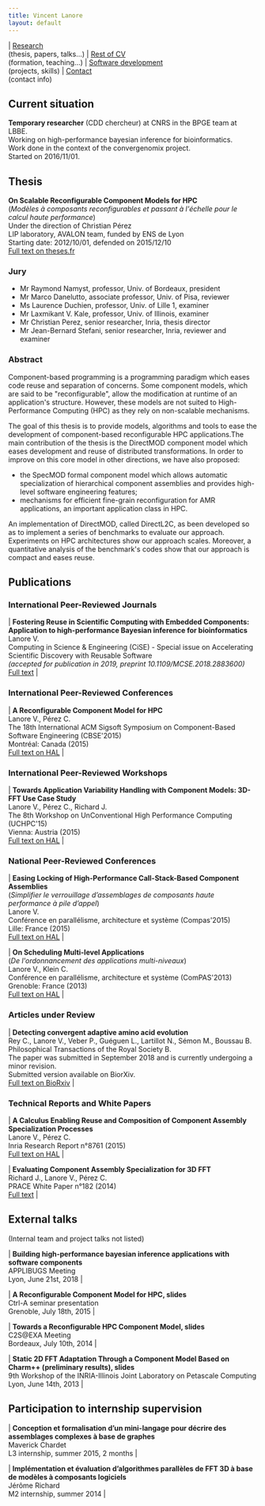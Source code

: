 ```yaml
---
title: Vincent Lanore
layout: default
---
```


| [Research](index.html)<br/>(thesis, papers, talks...) | [Rest of CV](cv.html)<br/>(formation, teaching...) | [Software development](soft.html)<br/>(projects, skills) | [Contact](contact.html)<br/>(contact info)


## Current situation

**Temporary researcher** (CDD chercheur) at CNRS in the BPGE team at LBBE.<br/>
Working on high-performance bayesian inference for bioinformatics.<br/>
Work done in the context of the convergenomix project.<br/>
Started on 2016/11/01.

## Thesis

**On Scalable Reconfigurable Component Models for HPC**<br/>
(*Modèles à composants reconfigurables et passant à l'échelle pour le calcul haute performance*)<br/>
Under the direction of Christian Pérez<br/>
LIP laboratory, AVALON team, funded by ENS de Lyon<br/>
Starting date: 2012/10/01, defended on 2015/12/10<br/>
[Full text on theses.fr](http://www.theses.fr/2015ENSL1051)

### Jury
* Mr Raymond Namyst, professor, Univ. of Bordeaux, president
* Mr Marco Danelutto, associate professor, Univ. of Pisa, reviewer
* Ms Laurence Duchien, professor, Univ. of Lille 1, examiner
* Mr Laxmikant V. Kale, professor, Univ. of Illinois, examiner
* Mr Christian Perez, senior researcher, Inria, thesis director
* Mr Jean-Bernard Stefani, senior researcher, Inria, reviewer and examiner

### Abstract
Component-based programming is a programming paradigm which eases code reuse and separation of concerns. Some component models, which are said to be "reconfigurable", allow the modification at runtime of an application's structure. However, these models are not suited to High-Performance Computing (HPC) as they rely on non-scalable mechanisms.

The goal of this thesis is to provide models, algorithms and tools to ease the development of component-based reconfigurable HPC applications.The main contribution of the thesis is the DirectMOD component model which eases development and reuse of distributed transformations. In order to improve on this core model in other directions, we have also proposed:
* the SpecMOD formal component model which allows automatic specialization of hierarchical component assemblies and provides high-level software engineering features;
* mechanisms for efficient fine-grain reconfiguration for AMR applications, an important application class in HPC.

An implementation of DirectMOD, called DirectL2C, as been developed so as to implement a series of benchmarks to evaluate our approach. Experiments on HPC architectures show our approach scales. Moreover, a quantitative analysis of the benchmark's codes show that our approach is compact and eases reuse. 

## Publications

### International Peer-Reviewed Journals

| **Fostering Reuse in Scientific Computing with Embedded Components: Application to high-performance Bayesian inference for bioinformatics**<br/>Lanore V.<br/>Computing in Science & Engineering (CiSE)  - Special issue on Accelerating Scientific Discovery with Reusable Software<br/>*(accepted for publication in 2019, preprint 10.1109/MCSE.2018.2883600)* <br/>[Full text](files/cise.pdf) |

### International Peer-Reviewed Conferences

| **A Reconfigurable Component Model for HPC**<br/>Lanore V., Pérez C.<br/>The 18th International ACM Sigsoft Symposium on Component-Based Software Engineering (CBSE'2015)<br/>Montréal: Canada (2015) <br/> [Full text on HAL](https://hal.inria.fr/hal-01120117v1) |

### International Peer-Reviewed Workshops

| **Towards Application Variability Handling with Component Models: 3D-FFT Use Case Study**<br/>Lanore V., Pérez C., Richard J.<br/>The 8th Workshop on UnConventional High Performance Computing (UCHPC'15)<br/>Vienna: Austria (2015) <br/> [Full text on HAL](https://hal.archives-ouvertes.fr/hal-01192732) |

### National Peer-Reviewed Conferences

| **Easing Locking of High-Performance Call-Stack-Based Component Assemblies**<br/>(*Simplifier le verrouillage d’assemblages de composants haute performance à pile d’appel*)<br/>Lanore V.<br/>Conférence en parallélisme, architecture et système (Compas'2015) <br/>Lille: France (2015) <br/> [Full text on HAL](https://hal.archives-ouvertes.fr/hal-01193081) |

| **On Scheduling Multi-level Applications**<br/>(*De l'ordonnancement des applications multi-niveaux*)<br/>Lanore V., Klein C.<br/>Conférence en parallélisme, architecture et système (ComPAS'2013) <br/>Grenoble: France (2013) <br/> [Full text on HAL](http://hal.archives-ouvertes.fr/hal-00764007) |

### Articles under Review

| **Detecting convergent adaptive amino acid evolution**<br/>Rey C., Lanore V., Veber P., Guéguen L., Lartillot N., Sémon M., Boussau B.<br/>Philosophical Transactions of the Royal Society B.<br/>The paper was submitted in September 2018 and is currently undergoing a minor revision.<br/>Submitted version available on BiorXiv.<br/>[Full text on BioRxiv](https://www.biorxiv.org/content/early/2019/01/07/513010) |

### Technical Reports and White Papers

| **A Calculus Enabling Reuse and Composition of Component Assembly Specialization Processes**<br/>Lanore V., Pérez C.<br/>Inria Research Report n°8761 (2015) <br/>[Full text on HAL](https://hal.archives-ouvertes.fr/hal-01179483) |

| **Evaluating Component Assembly Specialization for 3D FFT**<br/>Richard J., Lanore V., Pérez C.<br/>PRACE White Paper n°182 (2014) <br/>[Full text](files/whitepaper.pdf) |

## External talks

(Internal team and project talks not listed)

| **Building high-performance bayesian inference applications with software components**<br/>APPLIBUGS Meeting<br/>Lyon, June 21st, 2018 |

| **A Reconfigurable Component Model for HPC, slides**<br/>Ctrl-A seminar presentation<br/>Grenoble, July 18th, 2015 |

| **Towards a Reconfigurable HPC Component Model, slides**<br/>C2S@EXA Meeting<br/>Bordeaux, July 10th, 2014 |

| **Static 2D FFT Adaptation Through a Component Model Based on Charm++ (preliminary results), slides**<br/>9th Workshop of the INRIA-Illinois Joint Laboratory on Petascale Computing<br/>Lyon, June 14th, 2013 |


## Participation to internship supervision

| **Conception et formalisation d’un mini-langage pour décrire des assemblages complexes à base de graphes**<br/>Maverick Chardet<br/>L3 internship, summer 2015, 2 months |

| **Implémentation et évaluation d’algorithmes parallèles de FFT 3D à base de modèles à composants logiciels**<br/>Jérôme Richard<br/>M2 internship, summer 2014  |
